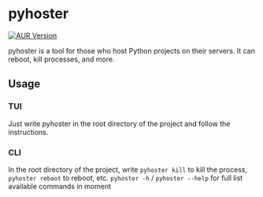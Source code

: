 # pyhoster

[![AUR Version](https://img.shields.io/aur/version/pyhoster?style=for-the-badge&logo=arch%20linux&logoColor=white)](https://aur.archlinux.org/packages/pyhoster)

pyhoster is a tool for those who host Python projects on their servers. It can reboot, kill processes, and more.

## Usage

### TUI

Just write pyhoster in the root directory of the project and follow the instructions.

### CLI

In the root directory of the project, write `pyhoster kill` to kill the process, `pyhoster reboot` to reboot, etc.
`pyhoster -h` / `pyhoster --help` for full list available commands in moment
